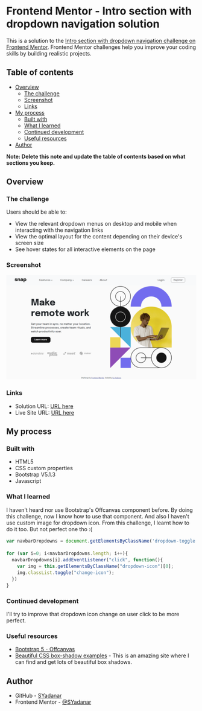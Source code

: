 # Frontend Mentor - Intro section with dropdown navigation solution

This is a solution to the [Intro section with dropdown navigation challenge on Frontend Mentor](https://www.frontendmentor.io/challenges/intro-section-with-dropdown-navigation-ryaPetHE5). Frontend Mentor challenges help you improve your coding skills by building realistic projects. 

## Table of contents

- [Overview](#overview)
  - [The challenge](#the-challenge)
  - [Screenshot](#screenshot)
  - [Links](#links)
- [My process](#my-process)
  - [Built with](#built-with)
  - [What I learned](#what-i-learned)
  - [Continued development](#continued-development)
  - [Useful resources](#useful-resources)
- [Author](#author)

**Note: Delete this note and update the table of contents based on what sections you keep.**

## Overview

### The challenge

Users should be able to:

- View the relevant dropdown menus on desktop and mobile when interacting with the navigation links
- View the optimal layout for the content depending on their device's screen size
- See hover states for all interactive elements on the page

### Screenshot

![](design/screenshot.png)

### Links

- Solution URL: [URL here](https://www.frontendmentor.io/solutions/intro-section-with-dropdown-navigation-using-bootstrap-5-HVU9qNokYp)
- Live Site URL: [URL here](https://intro-section-with-dropdown-navigation-main-eight.vercel.app/)

## My process

### Built with

- HTML5
- CSS custom properties
- Bootstrap V5.1.3
- Javascript

### What I learned

I haven't heard nor use Bootstrap's Offcanvas component before. By doing this challenge, now I know how to use that component. And also I haven't use custom image for dropdown icon. From this challenge, I learnt how to do it too. But not perfect one tho :(

```js
var navbarDropdowns = document.getElementsByClassName('dropdown-toggle');

for (var i=0; i<navbarDropdowns.length; i++){
  navbarDropdowns[i].addEventListener("click", function(){
    var img = this.getElementsByClassName("dropdown-icon")[0];
    img.classList.toggle("change-icon");
  })
}
```

### Continued development

I'll try to improve that dropdown icon change on user click to be more perfect.

### Useful resources

- [Bootstrap 5 - Offcanvas](https://getbootstrap.com/docs/5.2/components/navbar/#offcanvas)
- [Beautiful CSS box-shadow examples](https://getcssscan.com/css-box-shadow-examples) - This is an amazing site where I can find and get lots of beautiful box shadows.

## Author

- GitHub - [SYadanar](https://github.com/SYadanar)
- Frontend Mentor - [@SYadanar](https://www.frontendmentor.io/profile/SYadanar)
